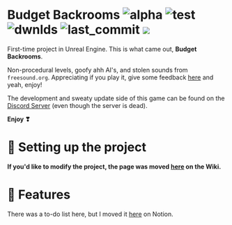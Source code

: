 # Budget Backrooms ![alpha](https://img.shields.io/github/v/release/DavidJoacaRo/Budget-Backrooms?include_prereleases) ![test](https://img.shields.io/github/repo-size/DavidJoacaRo/Budget-Backrooms) ![dwnlds](https://img.shields.io/github/downloads/DavidJoacaRo/Budget-Backrooms/total) ![last_commit](https://img.shields.io/github/last-commit/DavidJoacaRo/Budget-Backrooms/main) [![](https://dcbadge.vercel.app/api/server/WVuTB56ag4?style=flat&theme=default-inverted)](https://discord.gg/WVuTB56ag4)
First-time project in Unreal Engine. This is what came out, **Budget Backrooms**.

Non-procedural levels, goofy ahh AI's, and stolen sounds from `freesound.org`. Appreciating if you play it, give some feedback  [here](https://forms.gle/KpLdoD4cHb7tFGoo6) and yeah, enjoy!

The development and sweaty update side of this game can be found on the [Discord Server](https://discord.gg/WVuTB56ag4) (even though the server is dead).

**Enjoy ❣**

# 🔧 Setting up the project

**If you'd like to modify the project, the page was moved [here](https://github.com/DavidJoacaRo/Budget-Backrooms/wiki/Modding) on the Wiki.**


# 📔 Features
There was a to-do list here, but I moved it [here](https://debonair-roquefort-a00.notion.site/edb7d48c272949809fdd477942612e84?v=21d0a6ee219440918ecdd293aad7392a) on Notion.
